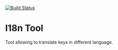 [![Build Status](https://travis-ci.org/sebge2/github-oauth.svg?branch=master)](https://travis-ci.org/sebge2/github-oauth)

# I18n Tool
Tool allowing to translate keys in different language.
